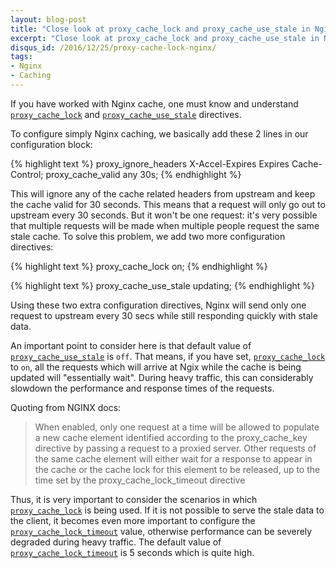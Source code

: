 ```yaml
---
layout: blog-post
title: "Close look at proxy_cache_lock and proxy_cache_use_stale in Nginx"
excerpt: "Close look at proxy_cache_lock and proxy_cache_use_stale in Nginx"
disqus_id: /2016/12/25/proxy-cache-lock-nginx/
tags:
- Nginx
- Caching
---
```


If you have worked with Nginx cache, one must know and understand [`proxy_cache_lock`](http://nginx.org/en/docs/http/ngx_http_proxy_module.html#proxy_cache_lock) and [`proxy_cache_use_stale`](http://nginx.org/en/docs/http/ngx_http_proxy_module.html#proxy_cache_use_stale) directives.

To configure simply Nginx caching, we basically add these 2 lines in our configuration block:

{% highlight text %}
proxy_ignore_headers X-Accel-Expires Expires Cache-Control;
proxy_cache_valid any 30s;
{% endhighlight %}

This will ignore any of the cache related headers from upstream and keep the cache valid for 30 seconds. This means that a request will only go out to upstream every 30 seconds. But it won't be one request: it's very possible that multiple requests will be made when multiple people request the same stale cache. To solve this problem, we add two more configuration directives:

{% highlight text %}
proxy_cache_lock on; 
{% endhighlight %}

{% highlight text %}
proxy_cache_use_stale updating;
{% endhighlight %}

Using these two extra configuration directives, Nginx will send only one request to upstream every 30 secs while still responding quickly with stale data.

An important point to consider here is that default value of [`proxy_cache_use_stale`](http://nginx.org/en/docs/http/ngx_http_proxy_module.html#proxy_cache_use_stale) is `off`. That means, if you have set, [`proxy_cache_lock`](http://nginx.org/en/docs/http/ngx_http_proxy_module.html#proxy_cache_lock) to `on`, all the requests which will arrive at Ngix while the cache is being updated will "essentially wait". During heavy traffic, this can considerably slowdown the performance and response times of the requests.

Quoting from NGINX docs:

> When enabled, only one request at a time will be allowed to populate a new cache element identified according to the proxy_cache_key directive by     passing a request to a proxied server. Other requests of the same cache  element will either wait for a response to appear in the cache or the cache lock for this element to be released, up to the time set by the proxy_cache_lock_timeout directive

Thus, it is very important to consider the scenarios in which [`proxy_cache_lock`](http://nginx.org/en/docs/http/ngx_http_proxy_module.html#proxy_cache_lock) is being used. If it is not possible to serve the stale data to the client, it becomes even more important to configure the [`proxy_cache_lock_timeout`](http://nginx.org/en/docs/http/ngx_http_proxy_module.html#proxy_cache_lock_timeout) value, otherwise performance can be severely degraded during heavy traffic. The default value of [`proxy_cache_lock_timeout`](http://nginx.org/en/docs/http/ngx_http_proxy_module.html#proxy_cache_lock_timeout) is 5 seconds which is quite high.



